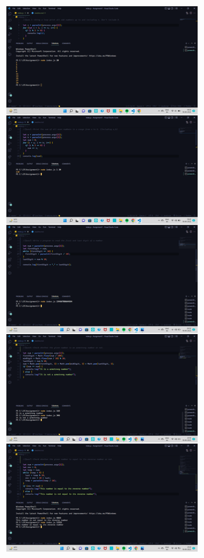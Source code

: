<img src="firstQues.png" alt="First Ques Image" />
<img src="secondQues.png" alt="Second Ques Image" />
<img src="thirdQues.png" alt="Third Ques Image" />
<img src="fourthQues.png" alt="Fourth Ques Image" />
<img src="seventhQues.png" alt="Seventh Ques Image" />
